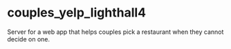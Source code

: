 # couples_yelp_lighthall4
Server for a web app that helps couples pick a restaurant when they cannot decide on one.
